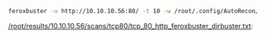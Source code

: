 ```bash
feroxbuster -u http://10.10.10.56:80/ -t 10 -w /root/.config/AutoRecon/wordlists/dirbuster.txt -x "txt,html,php,asp,aspx,jsp" -v -k -n -q -e -o "/root/results/10.10.10.56/scans/tcp80/tcp_80_http_feroxbuster_dirbuster.txt"
```

[/root/results/10.10.10.56/scans/tcp80/tcp_80_http_feroxbuster_dirbuster.txt](file:///root/results/10.10.10.56/scans/tcp80/tcp_80_http_feroxbuster_dirbuster.txt):

```

```
